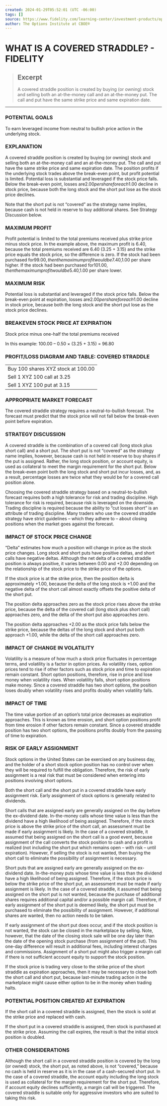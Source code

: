 ```yaml
---
created: 2024-01-29T05:52:01 (UTC -06:00)
tags: []
source: https://www.fidelity.com/learning-center/investment-products/options/options-strategy-guide/covered-straddle
author: The Options Institute at CBOE®
---
```


# WHAT IS A COVERED STRADDLE? - FIDELITY

> ## Excerpt
> A covered straddle position is created by buying (or owning) stock and selling both an at-the-money call and an at-the-money put. The call and put have the same strike price and same expiration date.

---
### POTENTIAL GOALS

To earn leveraged income from neutral to bullish price action in the underlying stock.

### EXPLANATION

A covered straddle position is created by buying (or owning) stock and selling both an at-the-money call and an at-the-money put. The call and put have the same strike price and same expiration date. The position profits if the underlying stock trades above the break-even point, but profit potential is limited. Potential loss is substantial and leveraged if the stock price falls. Below the break-even point, losses are$2.00 per share for each$1.00 decline in stock price, because both the long stock and the short put lose as the stock price declines.

Note that the short put is not “covered” as the strategy name implies, because cash is not held in reserve to buy additional shares. See Strategy Discussion below.

### MAXIMUM PROFIT

Profit potential is limited to the total premiums received plus strike price minus stock price. In the example above, the maximum profit is 6.40, because the total premiums received are 6.40 (3.25 + 3.15) and the strike price equals the stock price, so the difference is zero. If the stock had been purchased for$99.00, then the maximum profit would be 7.40,$1.00 per share higher. If the stock had been purchased for$101.00, then the maximum profit would be 5.40,$1.00 per share lower.

### MAXIMUM RISK

Potential loss is substantial and leveraged if the stock price falls. Below the break-even point at expiration, losses are$2.00 per share for each$1.00 decline in stock price, because both the long stock and the short put lose as the stock price declines.

### BREAKEVEN STOCK PRICE AT EXPIRATION

Stock price minus one-half the total premiums received

In this example: 100.00 – 0.50 × (3.25 + 3.15) = 96.80

### PROFIT/LOSS DIAGRAM AND TABLE: COVERED STRADDLE

<table><tbody><tr><td>Buy 100 shares XYZ stock at 100.00</td></tr><tr><td>Sell 1 XYZ 100 call at 3.25</td></tr><tr><td>Sell 1 XYZ 100 put at 3.15</td></tr></tbody></table>

### APPROPRIATE MARKET FORECAST

The covered straddle strategy requires a neutral-to-bullish forecast. The forecast must predict that the stock price will not fall below the break-even point before expiration.

### STRATEGY DISCUSSION

A covered straddle is the combination of a covered call (long stock plus short call) and a short put. The short put is not “covered” as the strategy name implies, however, because cash is not held in reserve to buy shares if the put is assigned. Rather, the long stock position, or account equity, is used as collateral to meet the margin requirement for the short put. Below the break-even point both the long stock and short put incur losses, and, as a result, percentage losses are twice what they would be for a covered call position alone.

Choosing the covered straddle strategy based on a neutral-to-bullish forecast requires both a high tolerance for risk and trading discipline. High tolerance for risk is required, because risk is leveraged on the downside. Trading discipline is required because the ability to “cut losses short” is an attribute of trading discipline. Many traders who use the covered straddle strategy have strict guidelines – which they adhere to – about closing positions when the market goes against the forecast.

### IMPACT OF STOCK PRICE CHANGE

“Delta” estimates how much a position will change in price as the stock price changes. Long stock and short puts have positive deltas, and short calls have negative deltas. Although the net delta of a covered straddle position is always positive, it varies between 0.00 and +2.00 depending on the relationship of the stock price to the strike price of the options.

If the stock price is at the strike price, then the position delta is approximately +1.00, because the delta of the long stock is +1.00 and the negative delta of the short call almost exactly offsets the positive delta of the short put.

The position delta approaches zero as the stock price rises above the strike price, because the delta of the covered call (long stock plus short call) approaches zero, and the delta of the short put also approaches zero.

The position delta approaches +2.00 as the stock price falls below the strike price, because the deltas of the long stock and short put both approach +1.00, while the delta of the short call approaches zero.

### IMPACT OF CHANGE IN VOLATILITY

Volatility is a measure of how much a stock price fluctuates in percentage terms, and volatility is a factor in option prices. As volatility rises, option prices tend to rise if other factors such as stock price and time to expiration remain constant. Short option positions, therefore, rise in price and lose money when volatility rises. When volatility falls, short option positions make money. Since a covered straddle has two short options, the position loses doubly when volatility rises and profits doubly when volatility falls.

### IMPACT OF TIME

The time value portion of an option’s total price decreases as expiration approaches. This is known as time erosion, and short option positions profit from time erosion if other factors remain constant. Since a covered straddle position has two short options, the positions profits doubly from the passing of time to expiration.

### RISK OF EARLY ASSIGNMENT

Stock options in the United States can be exercised on any business day, and the holder of a short stock option position has no control over when they will be required to fulfill the obligation. Therefore, the risk of early assignment is a real risk that must be considered when entering into positions involving short options.

Both the short call and the short put in a covered straddle have early assignment risk. Early assignment of stock options is generally related to dividends.

Short calls that are assigned early are generally assigned on the day before the ex-dividend date. In-the-money calls whose time value is less than the dividend have a high likelihood of being assigned. Therefore, if the stock price is above the strike price of the short call, an assessment must be made if early assignment is likely. In the case of a covered straddle, it assumed that being assigned on the short call is a good event, because assignment of the call converts the stock position to cash and a profit is realized (not including the short put which remains open – with risk – until expiration). However, if selling the stock is not wanted, then buying the short call to eliminate the possibility of assignment is necessary.

Short puts that are assigned early are generally assigned on the ex-dividend date. In-the-money puts whose time value is less than the dividend have a high likelihood of being assigned. Therefore, if the stock price is below the strike price of the short put, an assessment must be made if early assignment is likely. In the case of a covered straddle, it assumed that being assigned on the short put is not wanted, because the purchase of additional shares requires additional capital and/or a possible margin call. Therefore, if early assignment of the short put is deemed likely, the short put must be purchased to eliminate the possibility of assignment. However, if additional shares are wanted, then no action needs to be taken.

If early assignment of the short put does occur, and if the stock position is not wanted, the stock can be closed in the marketplace by selling. Note, however, that the date of the closing stock sale will be one day later than the date of the opening stock purchase (from assignment of the put). This one-day difference will result in additional fees, including interest charges and commissions. Assignment of a short put might also trigger a margin call if there is not sufficient account equity to support the stock position.

If the stock price is trading very close to the strike price of the short straddle as expiration approaches, then it may be necessary to close both the short call and short put, because last-minute trading action in the marketplace might cause either option to be in the money when trading halts.

### POTENTIAL POSITION CREATED AT EXPIRATION

If the short call in a covered straddle is assigned, then the stock is sold at the strike price and replaced with cash.

If the short put in a covered straddle is assigned, then stock is purchased at the strike price. Assuming the call expires, the result is that the initial stock position is doubled.

### OTHER CONSIDERATIONS

Although the short call in a covered straddle position is covered by the long (or owned) stock, the short put, as noted above, is not “covered,” because no cash is held in reserve as it is in the case of a cash-secured short put. In the case of a covered straddle, the account equity including the long stock is used as collateral for the margin requirement for the short put. Therefore, if account equity declines sufficiently, a margin call will be triggered. The covered straddle is suitable only for aggressive investors who are suited to taking this risk.
